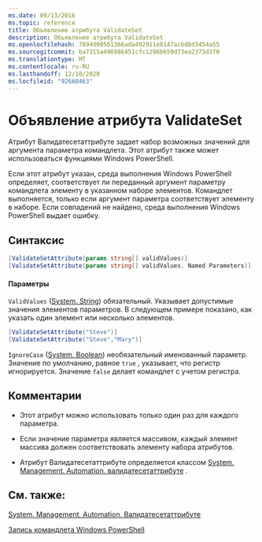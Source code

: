 ```yaml
---
ms.date: 09/13/2016
ms.topic: reference
title: Объявление атрибута ValidateSet
description: Объявление атрибута ValidateSet
ms.openlocfilehash: 7894d00561366ada492911e8147acbd8d3454a55
ms.sourcegitcommit: ba7315a496986451cfc1296b659d73ea2373d3f0
ms.translationtype: MT
ms.contentlocale: ru-RU
ms.lasthandoff: 12/10/2020
ms.locfileid: "92660463"
---
```

# <a name="validateset-attribute-declaration"></a>Объявление атрибута ValidateSet

Атрибут Валидатесетаттрибуте задает набор возможных значений для аргумента параметра командлета. Этот атрибут также может использоваться функциями Windows PowerShell.

Если этот атрибут указан, среда выполнения Windows PowerShell определяет, соответствует ли переданный аргумент параметру командлета элементу в указанном наборе элементов. Командлет выполняется, только если аргумент параметра соответствует элементу в наборе. Если совпадений не найдено, среда выполнения Windows PowerShell выдает ошибку.

## <a name="syntax"></a>Синтаксис

```csharp
[ValidateSetAttribute(params string[] validValues)]
[ValidateSetAttribute(params string[] validValues, Named Parameters)]
```

#### <a name="parameters"></a>Параметры

`ValidValues` ([System. String](/dotnet/api/System.String)) обязательный. Указывает допустимые значения элементов параметров. В следующем примере показано, как указать один элемент или несколько элементов.

```csharp
[ValidateSetAttribute("Steve")]
[ValidateSetAttribute("Steve","Mary")]
```

`IgnoreCase` ([System. Boolean](/dotnet/api/System.Boolean)) необязательный именованный параметр. Значение по умолчанию, равное `true` , указывает, что регистр игнорируется. Значение `false` делает командлет с учетом регистра.

## <a name="remarks"></a>Комментарии

- Этот атрибут можно использовать только один раз для каждого параметра.

- Если значение параметра является массивом, каждый элемент массива должен соответствовать элементу набора атрибутов.

- Атрибут Валидатесетаттрибуте определяется классом [System. Management. Automation. валидатесетаттрибуте](/dotnet/api/System.Management.Automation.ValidateSetAttribute) .

## <a name="see-also"></a>См. также:

[System. Management. Automation. Валидатесетаттрибуте](/dotnet/api/System.Management.Automation.ValidateSetAttribute)

[Запись командлета Windows PowerShell](./writing-a-windows-powershell-cmdlet.md)
